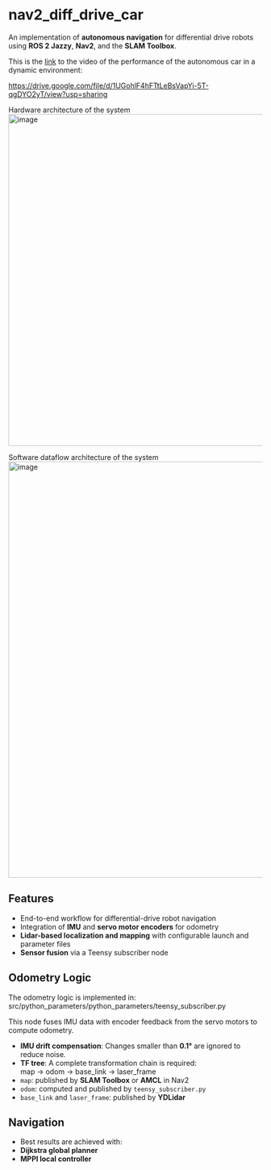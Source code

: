 # nav2_diff_drive_car  

An implementation of **autonomous navigation** for differential drive robots using **ROS 2 Jazzy**, **Nav2**, and the **SLAM Toolbox**.  

This is the [link](https://drive.google.com/file/d/1UGohlF4hFTtLeBsVapYi-5T-qgDYO2yT/view?usp=sharing) to the video of the performance of the autonomous car in a dynamic environment:

https://drive.google.com/file/d/1UGohlF4hFTtLeBsVapYi-5T-qgDYO2yT/view?usp=sharing

Hardware architecture of the system
<img width="1073" height="658" alt="image" src="https://github.com/user-attachments/assets/aa925437-fc4d-4c58-aeb7-8a68cda480c0" />

Software dataflow architecture of the system
<img width="1717" height="825" alt="image" src="https://github.com/user-attachments/assets/2d56be06-0d57-41cd-99bd-9a12b879d63a" />

## Features  
- End-to-end workflow for differential-drive robot navigation  
- Integration of **IMU** and **servo motor encoders** for odometry  
- **Lidar-based localization and mapping** with configurable launch and parameter files  
- **Sensor fusion** via a Teensy subscriber node  

## Odometry Logic  
The odometry logic is implemented in:  
src/python_parameters/python_parameters/teensy_subscriber.py

This node fuses IMU data with encoder feedback from the servo motors to compute odometry.  

- **IMU drift compensation**: Changes smaller than **0.1°** are ignored to reduce noise.  
- **TF tree**: A complete transformation chain is required:  
map → odom → base_link → laser_frame
- `map`: published by **SLAM Toolbox** or **AMCL** in Nav2  
- `odom`: computed and published by `teensy_subscriber.py`  
- `base_link` and `laser_frame`: published by **YDLidar**  

## Navigation  
- Best results are achieved with:  
- **Dijkstra global planner**  
- **MPPI local controller**  

